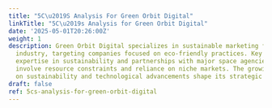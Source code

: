 ```yaml
---
title: "5C\u2019S Analysis For Green Orbit Digital"
linkTitle: "5C\u2019s Analysis for Green Orbit Digital"
date: '2025-05-01T20:26:00Z'
weight: 1
description: Green Orbit Digital specializes in sustainable marketing for the space
  industry, targeting companies focused on eco-friendly practices. Key strengths include
  expertise in sustainability and partnerships with major space agencies, while challenges
  involve resource constraints and reliance on niche markets. The growing emphasis
  on sustainability and technological advancements shape its strategic approach.
draft: false
ref: 5cs-analysis-for-green-orbit-digital
---
```


